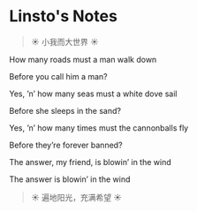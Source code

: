 # Linsto's Notes

> ☀️ 小我而大世界 ☀️

How many roads must a man walk down

Before you call him a man?

Yes, ’n’ how many seas must a white dove sail

Before she sleeps in the sand?

Yes, ’n’ how many times must the cannonballs fly

Before they’re forever banned?

The answer, my friend, is blowin’ in the wind

The answer is blowin’ in the wind

> ☀️ 遍地阳光，充满希望 ☀️